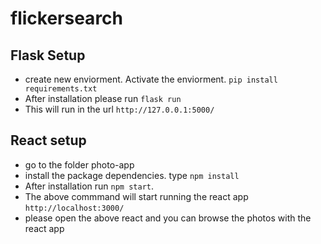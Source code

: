 # flickersearch

## Flask Setup
- create new enviorment. Activate the enviorment.
 `pip install requirements.txt`
 - After installation please run `flask run`
 - This will run in the url `http://127.0.0.1:5000/`

## React setup
- go to the folder photo-app
- install the package dependencies. type `npm install`
- After installation run `npm start`. 
- The above commmand will start running the react app `http://localhost:3000/`
- please open the above react and you can browse the photos with the react app
